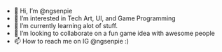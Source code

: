 - 👋 Hi, I’m @ngsenpie
- 👀 I’m interested in Tech Art, UI, and Game Programming
- 🌱 I’m currently learning alot of stuff.
- 💞️ I’m looking to collaborate on a fun game idea with awesome people
- 📫 How to reach me on IG @ngsenpie :)
<!---
ngsenpie/ngsenpie is a ✨ special ✨ repository because its `README.md` (this file) appears on your GitHub profile.
You can click the Preview link to take a look at your changes.
--->

